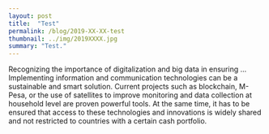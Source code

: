 ```yaml
---
layout: post
title:  "Test"
permalink: /blog/2019-XX-XX-test
thumbnail: ../img/2019XXXX.jpg
summary: "Test."
---
```


Recognizing the importance of digitalization and big data in ensuring ... Implementing information and communication technologies can be a sustainable and smart solution. Current projects such as blockchain, M-Pesa, or the use of satellites to improve monitoring and data collection at household level are proven powerful tools. At the same time, it has to be ensured that access to these technologies and innovations is widely shared and not restricted to countries with a certain cash portfolio.
